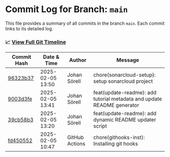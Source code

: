 # Commit Log for Branch: `main`

This file provides a summary of all commits in the branch `main`.
Each commit links to its detailed log.

### 📈 [View Full Git Timeline](./git_timeline_report.md)

| Commit Hash | Date & Time       | Author       | Message           |
|-------------|------------------|--------------|-------------------|
| [96323b37](./96323b37.md) | 2025-02-05 13:50 | Johan Sörell | chore(sonarcloud-setup): setup sonarcloud project |
| [9003d3fe](./9003d3fe.md) | 2025-02-05 13:41 | Johan Sörell | feat(update-readme): add tutorial metadata and update README generator |
| [39cb58b3](./39cb58b3.md) | 2025-02-05 13:20 | Johan Sörell | feat(update-readme): add dynamic README updater script |
| [fd450552](./fd450552.md) | 2025-02-05 10:47 | GitHub Actions | chore(githooks-inst): Installing git hooks |
